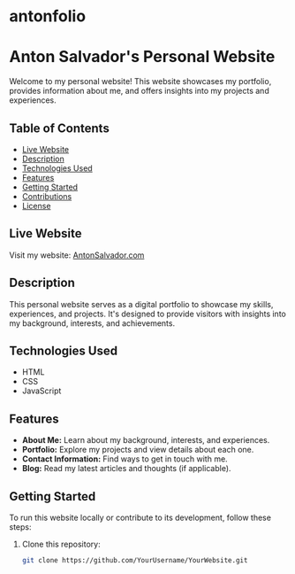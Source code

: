 # antonfolio

# Anton Salvador's Personal Website

Welcome to my personal website! This website showcases my portfolio, provides information about me, and offers insights into my projects and experiences.

## Table of Contents

- [Live Website](#live-website)
- [Description](#description)
- [Technologies Used](#technologies-used)
- [Features](#features)
- [Getting Started](#getting-started)
- [Contributions](#contributions)
- [License](#license)

## Live Website

Visit my website: [AntonSalvador.com](https://www.antonsalvador.com/)

## Description

This personal website serves as a digital portfolio to showcase my skills, experiences, and projects. It's designed to provide visitors with insights into my background, interests, and achievements.

## Technologies Used

- HTML
- CSS
- JavaScript

## Features

- **About Me:** Learn about my background, interests, and experiences.
- **Portfolio:** Explore my projects and view details about each one.
- **Contact Information:** Find ways to get in touch with me.
- **Blog:** Read my latest articles and thoughts (if applicable).

## Getting Started

To run this website locally or contribute to its development, follow these steps:

1. Clone this repository:

   ```bash
   git clone https://github.com/YourUsername/YourWebsite.git
